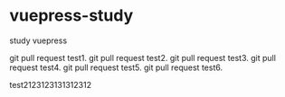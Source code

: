<!--
 * @Description: Stay hungry，Stay foolish
 * @Author: Huccct
 * @Date: 2023-01-24 23:04:21
 * @LastEditors: Please set LastEditors
 * @LastEditTime: 2023-02-13 10:38:49
-->
# vuepress-study
study vuepress


git pull request test1.
git pull request test2.
git pull request test3.
git pull request test4.
git pull request test5.
git pull request test6.

test2123123131312312